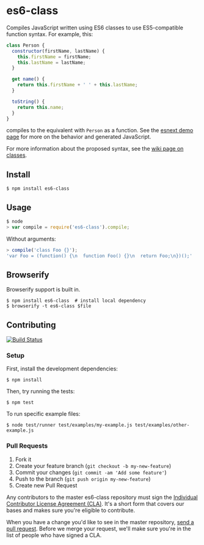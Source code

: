 # es6-class

Compiles JavaScript written using ES6 classes to use ES5-compatible function
syntax. For example, this:

```js
class Person {
  constructor(firstName, lastName) {
    this.firstName = firstName;
    this.lastName = lastName;
  }

  get name() {
    return this.firstName + ' ' + this.lastName;
  }

  toString() {
    return this.name;
  }
}
```

compiles to the equivalent with `Person` as a function. See the [esnext demo
page](https://esnext.github.io/esnext) for more on the behavior and generated
JavaScript.

For more information about the proposed syntax, see the [wiki page on
classes](http://wiki.ecmascript.org/doku.php?id=strawman:maximally_minimal_classes).

## Install

```
$ npm install es6-class
```

## Usage

```js
$ node
> var compile = require('es6-class').compile;
```

Without arguments:

```js
> compile('class Foo {}');
'var Foo = (function() {\n  function Foo() {}\n  return Foo;\n})();'
```

## Browserify

Browserify support is built in.

```
$ npm install es6-class  # install local dependency
$ browserify -t es6-class $file
```

## Contributing

[![Build Status](https://travis-ci.org/esnext/es6-class.png?branch=master)](https://travis-ci.org/esnext/es6-class)

### Setup

First, install the development dependencies:

```
$ npm install
```

Then, try running the tests:

```
$ npm test
```

To run specific example files:

```
$ node test/runner test/examples/my-example.js test/examples/other-example.js
```

### Pull Requests

1. Fork it
2. Create your feature branch (`git checkout -b my-new-feature`)
3. Commit your changes (`git commit -am 'Add some feature'`)
4. Push to the branch (`git push origin my-new-feature`)
5. Create new Pull Request

Any contributors to the master es6-class repository must sign the [Individual
Contributor License Agreement (CLA)][cla].  It's a short form that covers our
bases and makes sure you're eligible to contribute.

[cla]: https://spreadsheets.google.com/spreadsheet/viewform?formkey=dDViT2xzUHAwRkI3X3k5Z0lQM091OGc6MQ&ndplr=1

When you have a change you'd like to see in the master repository, [send a pull
request](https://github.com/esnext/es6-class/pulls). Before we merge your
request, we'll make sure you're in the list of people who have signed a CLA.
